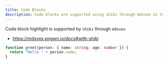 ```yaml
---
title: Code Blocks
description: Code blocks are supported using shiki through mdsvex in template-sveltekit-md-docs
---
```

Code block highlight is supported by `shiki` through `mdsvex`
- https://mdsvex.pngwn.io/docs#with-shiki

```ts
function greet(person: { name: string; age: number }) {
  return "Hello " + person.name;
}
```
